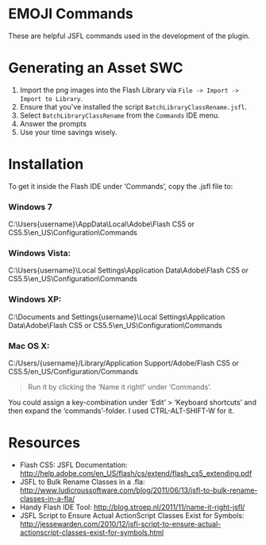 # EMOJI Commands

These are helpful JSFL commands used in the development of the plugin.

# Generating an Asset SWC

1. Import the png images into the Flash Library via `File -> Import -> Import to Library`.
2. Ensure that you've installed the script `BatchLibraryClassRename.jsfl`.
3. Select `BatchLibraryClassRename` from the `Commands` IDE menu.
4. Answer the prompts
5. Use your time savings wisely.

# Installation

To get it inside the Flash IDE under ‘Commands’, copy the .jsfl file to:

### Windows 7
C:\Users\{username}\AppData\Local\Adobe\Flash CS5 or CS5.5\en_US\Configuration\Commands

### Windows Vista:
C:\Users\{username}\Local Settings\Application Data\Adobe\Flash CS5 or CS5.5\en_US\Configuration\Commands

### Windows XP:
C:\Documents and Settings\{username}\Local Settings\Application Data\Adobe\Flash CS5 or CS5.5\en_US\Configuration\Commands

### Mac OS X: 
C:/Users/{username}/Library/Application Support/Adobe/Flash CS5 or CS5.5/en_US/Configuration/Commands

> Run it by clicking the ‘Name it right!’ under ‘Commands’.

You could assign a key-combination under ‘Edit’ > ‘Keyboard shortcuts’ and then expand the ‘commands’-folder. I used CTRL-ALT-SHIFT-W for it. 

# Resources

- Flash CS5: JSFL Documentation: <http://help.adobe.com/en_US/flash/cs/extend/flash_cs5_extending.pdf>
- JSFL to Bulk Rename Classes in a .fla: <http://www.ludicroussoftware.com/blog/2011/06/13/jsfl-to-bulk-rename-classes-in-a-fla/>
- Handy Flash IDE Tool: <http://blog.stroep.nl/2011/11/name-it-right-jsfl/>
- JSFL Script to Ensure Actual ActionScript Classes Exist for Symbols: <http://jessewarden.com/2010/12/jsfl-script-to-ensure-actual-actionscript-classes-exist-for-symbols.html>